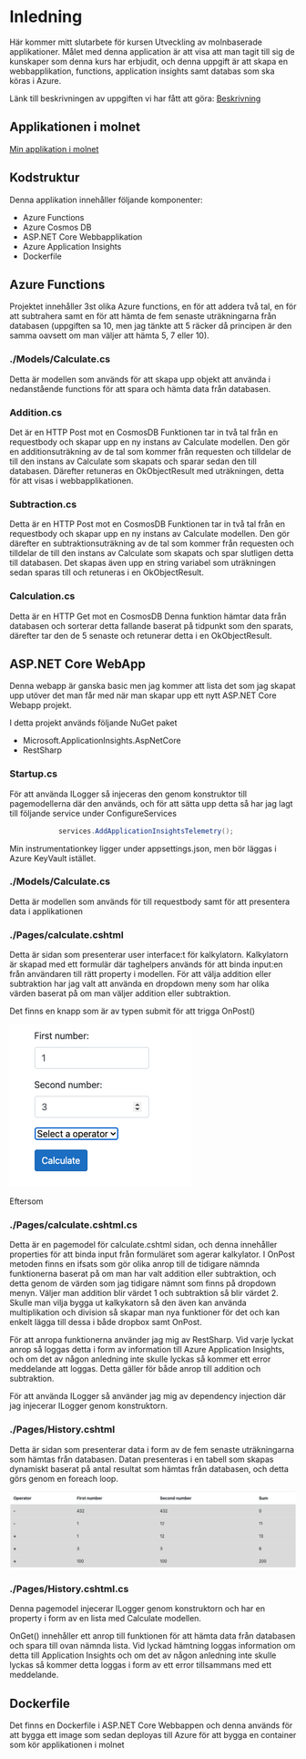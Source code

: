 # Inledning

Här kommer mitt slutarbete för kursen Utveckling av molnbaserade applikationer. 
Målet med denna application är att visa att man tagit till sig de kunskaper som denna kurs har erbjudit, och denna uppgift är att skapa en webbapplikation, functions, application insights samt databas som ska köras i Azure.

Länk till beskrivningen av uppgiften vi har fått att göra:
<a href="https://github.com/PGBSNH20/moln-tenta-Spuute/blob/main/Description.md">Beskrivning</a>

## Applikationen i molnet

<a href="https://examcalculator2021.azurewebsites.net/">Min applikation i molnet</a>

## Kodstruktur

Denna applikation innehåller följande komponenter:

* Azure Functions
* Azure Cosmos DB
* ASP.NET Core Webbapplikation
* Azure Application Insights
* Dockerfile

## Azure Functions

Projektet innehåller 3st olika Azure functions, en för att addera två tal, en för att subtrahera samt en för att hämta de fem senaste uträkningarna från databasen (uppgiften sa 10, men jag tänkte att 5 räcker då principen är den samma oavsett om man väljer att hämta 5, 7 eller 10). 

### ./Models/Calculate.cs

Detta är modellen som används för att skapa upp objekt att använda i nedanstående functions för att spara och hämta data från databasen. 

### Addition.cs

Det är en HTTP Post mot en CosmosDB
Funktionen tar in två tal från en requestbody och skapar upp en ny instans av Calculate modellen. 
Den gör en additionsuträkning av de tal som kommer från requesten och tilldelar de till den instans av Calculate som skapats och sparar sedan den till databasen. Därefter retuneras en OkObjectResult med uträkningen, detta för att visas i webbapplikationen.

### Subtraction.cs

Detta är en HTTP Post mot en CosmosDB
Funktionen tar in två tal från en requestbody och skapar upp en ny instans av Calculate modellen.
Den gör därefter en subtraktionsuträkning av de tal som kommer från requesten och tilldelar de till den instans av Calculate som skapats och spar slutligen detta till databasen. Det skapas även upp en string variabel som uträkningen sedan sparas till och retuneras i en OkObjectResult.

### Calculation.cs

Detta är en HTTP Get mot en CosmosDB
Denna funktion hämtar data från databasen och sorterar detta fallande baserat på tidpunkt som den sparats, därefter tar den de 5 senaste och retunerar detta i en OkObjectResult.

## ASP.NET Core WebApp

Denna webapp är ganska basic men jag kommer att lista det som jag skapat upp utöver det man får med när man skapar upp ett nytt ASP.NET Core Webapp projekt. 

I detta projekt används följande NuGet paket

* Microsoft.ApplicationInsights.AspNetCore
* RestSharp

### Startup.cs

För att använda ILogger så injeceras den genom konstruktor till pagemodellerna där den används, och för att sätta upp detta så har jag lagt till följande service under ConfigureServices 
```csharp
            services.AddApplicationInsightsTelemetry();
```

Min instrumentationkey ligger under appsettings.json, men bör läggas i Azure KeyVault istället. 


### ./Models/Calculate.cs

Detta är modellen som används för till requestbody samt för att presentera data i applikationen

### ./Pages/calculate.cshtml

Detta är sidan som presenterar user interface:t för kalkylatorn. 
Kalkylatorn är skapad med ett formulär där taghelpers används för att binda input:en från användaren till rätt property i modellen. 
För att välja addition eller subtraktion har jag valt att använda en dropdown meny som har olika värden baserat på om man väljer addition eller subtraktion. 

Det finns en knapp som är av typen submit för att trigga OnPost() 

![WebAppCalculate](./img/WebappCalculate.png)

Eftersom 

### ./Pages/calculate.cshtml.cs

Detta är en pagemodel för calculate.cshtml sidan, och denna innehåller properties för att binda input från formuläret som agerar kalkylator. 
I OnPost metoden finns en ifsats som gör olika anrop till de tidigare nämnda funktionerna baserat på om man har valt addition eller subtraktion, och detta genom de värden som jag tidigare nämnt som finns på dropdown menyn. Väljer man addition blir värdet 1 och subtraktion så blir värdet 2. Skulle man vilja bygga ut kalkykatorn så den även kan använda multiplikation och division så skapar man nya funktioner för det och kan enkelt lägga till dessa i både dropbox samt OnPost. 

För att anropa funktionerna använder jag mig av RestSharp. Vid varje lyckat anrop så loggas detta i form av information till Azure Application Insights, och om det av någon anledning inte skulle lyckas så kommer ett error meddelande att loggas. Detta gäller för både anrop till addition och subtraktion. 

För att använda ILogger så använder jag mig av dependency injection där jag injecerar ILogger genom konstruktorn.

### ./Pages/History.cshtml

Detta är sidan som presenterar data i form av de fem senaste uträkningarna som hämtas från databasen. 
Datan presenteras i en tabell som skapas dynamiskt baserat på antal resultat som hämtas från databasen, och detta görs genom en foreach loop. 

![WebAppHistory](./img/WebappHistory.png)

### ./Pages/History.cshtml.cs

Denna pagemodel injecerar ILogger genom konstruktorn och har en property i form av en lista med Calculate modellen. 

OnGet() innehåller ett anrop till funktionen för att hämta data från databasen och spara till ovan nämnda lista. 
Vid lyckad hämtning loggas information om detta till Application Insights och om det av någon anledning inte skulle lyckas så kommer detta loggas i form av ett error tillsammans med ett meddelande. 

## Dockerfile

Det finns en Dockerfile i ASP.NET Core Webbappen och denna används för att bygga ett image som sedan deployas till Azure för att bygga en container som kör applikationen i molnet